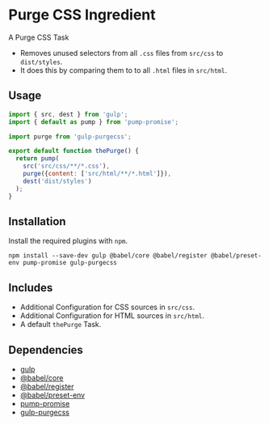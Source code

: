 Purge CSS Ingredient
================================================================================

A Purge CSS Task

- Removes unused selectors from all `.css` files from `src/css` to `dist/styles`.
- It does this by comparing them to to all `.html` files in `src/html`.

Usage
--------------------------------------------------------------------------------

```javascript
import { src, dest } from 'gulp';
import { default as pump } from 'pump-promise';

import purge from 'gulp-purgecss';

export default function thePurge() {
  return pump(
    src('src/css/**/*.css'),
    purge({content: ['src/html/**/*.html']}),
    dest('dist/styles')
  );
}
```
Installation
--------------------------------------------------------------------------------

Install the required plugins with `npm`.

`npm install --save-dev gulp @babel/core @babel/register @babel/preset-env pump-promise gulp-purgecss`

Includes
--------------------------------------------------------------------------------

- Additional Configuration for CSS sources in `src/css`.
- Additional Configuration for HTML sources in `src/html`.
- A default `thePurge` Task.

Dependencies
--------------------------------------------------------------------------------

- [gulp](https://www.npmjs.com/package/gulp)
- [@babel/core](https://www.npmjs.com/package/@babel/core)
- [@babel/register](https://www.npmjs.com/package/@babel/register)
- [@babel/preset-env](https://www.npmjs.com/package/@babel/preset-env)
- [pump-promise](https://www.npmjs.com/package/pump-promise)
- [gulp-purgecss](https://www.npmjs.com/package/gulp-purgecss)
